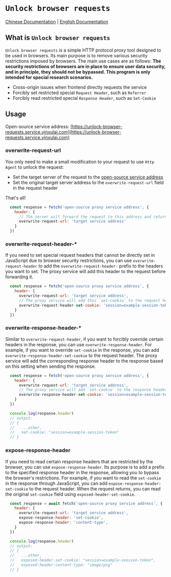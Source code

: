 # `Unlock browser requests`

[Chinese Documentation](https://github.com/yinxulai/unlock-browser-requests/blob/main/README_CN.md) | [English Documentation](https://github.com/yinxulai/unlock-browser-requests/blob/main/README.md)

## What is `Unlock browser requests`

`Unlock browser requests` is a simple HTTP protocol proxy tool designed to be used in browsers. Its main purpose is to remove various security restrictions imposed by browsers. The main use cases are as follows:
**The security restrictions of browsers are in place to ensure user data security, and in principle, they should not be bypassed. This program is only intended for special research scenarios.**

- Cross-origin issues when frontend directly requests the service
- Forcibly set restricted special `Request Header`, such as `Referrer`
- Forcibly read restricted special `Response Header`, such as `Set-Cookie`

## Usage

Open-source service address: [https://unlock-browser-requests.service.yinxulai.com](https://unlock-browser-requests.service.yinxulai.com)

### overwrite-request-url

You only need to make a small modification to your request to use `Http Agent` to unlock the request:

- Set the target server of the request to the [open-source service address](#usage)
- Set the original target server address to the `overwrite-request-url` field in the request header

That's all!

```js
  const response = fetch('open-source proxy service address', {
    header: {
      // The server will forward the request to this address and return the response upon receiving the request
      overwrite-request-url: 'target service address'
    }
  })
```

### overwrite-request-header-*

If you need to set special request headers that cannot be directly set in JavaScript due to browser security restrictions, you can use `overwrite-request-header` to add the `overwrite-request-header-` prefix to the headers you want to set. The proxy service will add this header to the request before forwarding it.

```js
  const response = fetch('open-source proxy service address', {
    header: {
      overwrite-request-url: 'target service address',
      // The proxy service will add this `set-cookie` to the request header before forwarding the request
      overwrite-request-header-set-cookie: 'session=example-session-token'
    }
  })
```

### overwrite-response-header-*

Similar to `overwrite-request-header`, if you want to forcibly override certain headers in the response, you can use `overwrite-response-header`. For example, if you want to override `set-cookie` in the response, you can add `overwrite-response-header-set-cookie` to the request header. The proxy service will add the corresponding response header to the response based on this setting when sending the response.

```js
  const response = fetch('open-source proxy service address', {
    header: {
      overwrite-request-url: 'target service address',
      // The proxy service will add `set-cookie` to the response header when sending the response
      overwrite-response-header-set-cookie: 'session=example-session-token'
    }
  })

  console.log(response.header)
  // output:
  // {
  //   ...other,
  //   set-cookie: "session=example-session-token"
  // }
```

### expose-response-header

If you need to read certain response headers that are restricted by the browser, you can use `expose-response-header`. Its purpose is to add a prefix to the specified response header in the response, allowing you to bypass the browser's restrictions. For example, if you want to read the `set-cookie` in the response through JavaScript, you can add `expose-response-header: set-cookie` to the request header. When the request returns, you can read the original `set-cookie` field using `exposed-header-set-cookie`.

```js
  const response = await fetch('open-source proxy service address', {
    header: {
      overwrite-request-url: 'target service address',
      expose-response-header: 'set-cookie',
      expose-response-header: 'content-type',
    }
  })

  console.log(response.header)
  // output:
  // {
  //   ...other,
  //   exposed-header-set-cookie: "session=example-session-token",
  //   exposed-header-content-type: "image/png"
  // }
```

